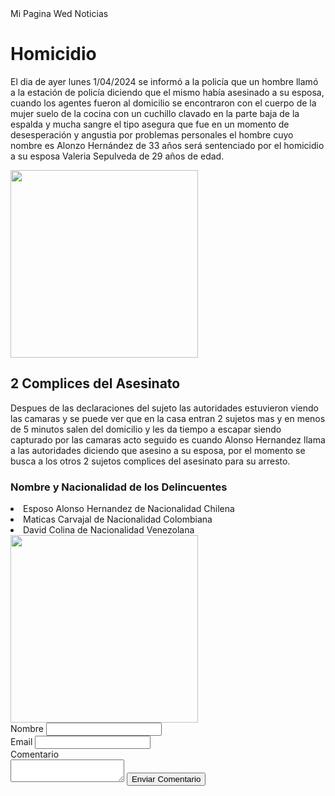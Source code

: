 <!DOCTYPE html> Mi Pagina Wed
<html>Noticias 
<title>Noticias Santiago</title>
   <h1>Homicidio</h1>
   <p> El dia de ayer lunes 1/04/2024 se informó a la policía que un hombre llamó a la estación de policía diciendo que el mismo había asesinado a su esposa, cuando los agentes fueron al domicilio se encontraron con el cuerpo de la mujer suelo de la cocina con un cuchillo clavado en la parte baja de la espalda y mucha sangre el tipo asegura que fue en un momento de desesperación y angustia por problemas personales el hombre cuyo nombre es Alonzo Hernández de 33 años será sentenciado por el homicidio a su esposa Valeria Sepulveda de 29 años de edad.</p>
   <!--Sacado de MegaNoticias-->
   <img src= "https://www.dexiaabogados.com/wp-content/uploads/2021/06/diferencias-homicidio-y-asesinato.jpg"= alt widht=400 height=300>
   <h2>2 Complices del Asesinato</h2>
   <p>Despues de las declaraciones del sujeto las autoridades estuvieron viendo las camaras y se puede ver que en la casa entran 2 sujetos mas y en menos de 5 minutos salen del domicilio y les da tiempo a escapar siendo capturado por las camaras acto seguido es cuando Alonso Hernandez llama a las autoridades diciendo que asesino a su esposa, por el momento se busca a los otros 2 sujetos complices del asesinato para su arresto.</p>
   <h3>Nombre y Nacionalidad de los Delincuentes</h3>
   <li>Esposo Alonso Hernandez de Nacionalidad Chilena</li>
   <li>Maticas Carvajal de Nacionalidad Colombiana</li>
   <li>David Colina de Nacionalidad Venezolana</li>
   <img src= "https://cdn.www.gob.pe/uploads/document/file/5371091/standard_860521-carcel.png"= alt widht=400 height=300>
   <form>
      <label>Nombre</label>
      <input type="text">
      <br>
      <label>Email</label>
      <input type="email">
      <br> 
      <label>Comentario</label>
      <br> 
      <textarea></textarea>
      <button type="submit">Enviar Comentario</button>
